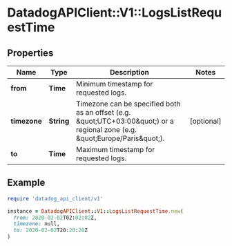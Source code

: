 # DatadogAPIClient::V1::LogsListRequestTime

## Properties

| Name         | Type       | Description                                                                                                                      | Notes      |
| ------------ | ---------- | -------------------------------------------------------------------------------------------------------------------------------- | ---------- |
| **from**     | **Time**   | Minimum timestamp for requested logs.                                                                                            |            |
| **timezone** | **String** | Timezone can be specified both as an offset (e.g. \&quot;UTC+03:00\&quot;) or a regional zone (e.g. \&quot;Europe/Paris\&quot;). | [optional] |
| **to**       | **Time**   | Maximum timestamp for requested logs.                                                                                            |            |

## Example

```ruby
require 'datadog_api_client/v1'

instance = DatadogAPIClient::V1::LogsListRequestTime.new(
  from: 2020-02-02T02:02:02Z,
  timezone: null,
  to: 2020-02-02T20:20:20Z
)
```
